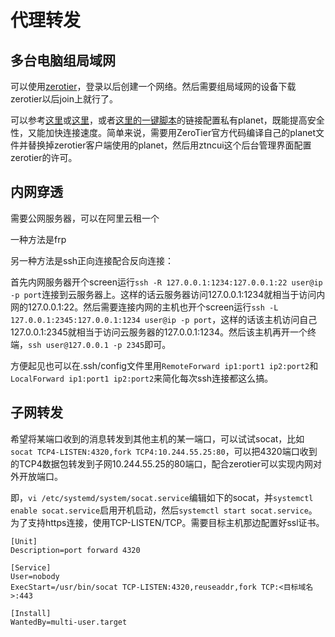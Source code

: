 # 代理转发

## 多台电脑组局域网

可以使用[zerotier](https://www.zerotier.com/)，登录以后创建一个网络。然后需要组局域网的设备下载zerotier以后join上就行了。

可以参考[这里](https://byteage.com/157.html)或[这里](https://blog.csdn.net/hey_lie/article/details/131304142)，或者[这里的一键脚本](https://gitee.com/opopop880/zerotier_planet)的链接配置私有planet，既能提高安全性，又能加快连接速度。简单来说，需要用ZeroTier官方代码编译自己的planet文件并替换掉zerotier客户端使用的planet，然后用ztncui这个后台管理界面配置zerotier的许可。

## 内网穿透

需要公网服务器，可以在阿里云租一个

一种方法是frp

另一种方法是ssh正向连接配合反向连接：

首先内网服务器开个screen运行`ssh -R 127.0.0.1:1234:127.0.0.1:22 user@ip -p port`连接到云服务器上。这样的话云服务器访问127.0.0.1:1234就相当于访问内网的127.0.0.1:22。然后需要连接内网的主机也开个screen运行`ssh -L 127.0.0.1:2345:127.0.0.1:1234 user@ip -p port`，这样的话该主机访问自己127.0.0.1:2345就相当于访问云服务器的127.0.0.1:1234。然后该主机再开一个终端，`ssh user@127.0.0.1 -p 2345`即可。

方便起见也可以在.ssh/config文件里用`RemoteForward ip1:port1 ip2:port2`和`LocalForward ip1:port1 ip2:port2`来简化每次ssh连接都这么搞。

## 子网转发

希望将某端口收到的消息转发到其他主机的某一端口，可以试试socat，比如`socat TCP4-LISTEN:4320,fork TCP4:10.244.55.25:80`，可以把4320端口收到的TCP4数据包转发到子网10.244.55.25的80端口，配合zerotier可以实现内网对外开放端口。

即，`vi /etc/systemd/system/socat.service`编辑如下的socat，并`systemctl enable socat.service`启用开机启动，然后`systemctl start socat.service`。为了支持https连接，使用TCP-LISTEN/TCP。需要目标主机那边配置好ssl证书。

```shell
[Unit]
Description=port forward 4320

[Service]
User=nobody
ExecStart=/usr/bin/socat TCP-LISTEN:4320,reuseaddr,fork TCP:<目标域名>:443

[Install]
WantedBy=multi-user.target
```